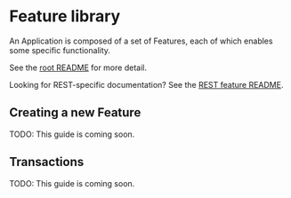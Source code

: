 # Feature library

An Application is composed of a set of Features,
each of which enables some specific functionality.

See the [root README](/README.md) for more detail.

Looking for REST-specific documentation?
See the [REST feature README](/feature/rest/README.md).

## Creating a new Feature

TODO: This guide is coming soon.

## Transactions

TODO: This guide is coming soon.
